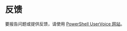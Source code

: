 # 反馈
要报告问题或提供反馈，请使用 [PowerShell UserVoice 网站](http://windowsserver.uservoice.com/forums/301869-powershell)。


<!--HONumber=Jun16_HO4-->


